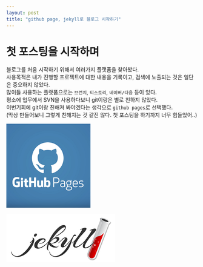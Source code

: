 ```yaml
---
layout: post
title: "github page, jekyll로 블로그 시작하기"
---
```

첫 포스팅을 시작하며
===========
블로그를 처음 시작하기 위해서 여러가지 플랫폼을 찾아봤다.  
사용목적은 내가 진행할 프로젝트에 대한 내용을 기록이고, 검색에 노출되는 것은 일단은 중요하지 않았다.  
많이들 사용하는 플랫폼으로는 `브런치`, `티스토리`, `네이버/다음` 등이 있다.  
평소에 업무에서 SVN을 사용하다보니 git이랑은 별로 친하지 않았다.  
이번기회에 git이랑 친해져 봐야겠다는 생각으로 `github pages`로 선택했다.  
(막상 만들어보니 그렇게 친해지는 것 같진 않다. 첫 포스팅을 하기까지 너무 힘들었어..)  
    
[![github pages](/assets/images/github-pages-examples.png)](https://pages.github.com/)
   
[![jeykll](/assets/images/jekyll.png)](https://jekyllrb.com/)